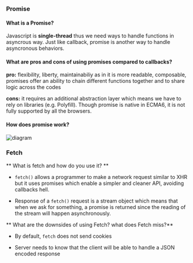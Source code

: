 ### Promise
#### What is a Promise?
Javascript is **single-thread** thus we need ways to handle functions in asyncrous way. Just like callback, promise is another way to handle asyncronous behaviors.




#### What are pros and cons of using promises compared to callbacks?
**pro:** flexibility, liberty, maintainabiliy as in it is more readable,
composable, promises  offer an ability to chain different functions together and to share logic across the codes

**cons:** it requires an additional abstraction layer which means we have to rely on libraries (e.g. Polyfill).
 Though promise is native in ECMA6, it is not fully supported by all the browsers.
#### How does promise work?

 ![diagram](https://files.gitter.im/sajedazoabi/Xb9H/thumb/Screenshot-from-2017-08-21-16-09-35.png)



### Fetch
** What is fetch and how do you use it? **

+ ```fetch()```  allows a programmer to make a network request similar to XHR but it uses promises which enable a simpler and cleaner API, avoiding callbacks hell.

+ Response of a ```fetch()``` request is a stream object which means that when we ask for something, a promise is returned since the reading of the stream will happen asynchronously.  

** What are the downsides of using Fetch? what does Fetch miss?**

+ By default, ```fetch``` does not send cookies

+ Server needs to know that the client will be able to handle a JSON encoded response
